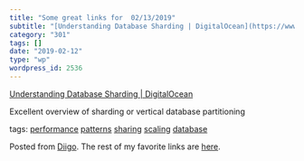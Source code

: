 ```yaml
---
title: "Some great links for  02/13/2019"
subtitle: "[Understanding Database Sharding | DigitalOcean](https://www.digitalocean.com/community/tutorials/un..."
category: "301"
tags: []
date: "2019-02-12"
type: "wp"
wordpress_id: 2536
---
```

[Understanding Database Sharding | DigitalOcean](https://www.digitalocean.com/community/tutorials/understanding-database-sharding?utm_source=Software+Weekly&utm_campaign=2fbfd984eb-EMAIL_CAMPAIGN_12_03_2018_16_23_COPY_01&utm_medium=email&utm_term=0_846fac531b-2fbfd984eb-183168357) 

Excellent overview of sharding or vertical database partitioning 

 tags: [performance](https://www.diigo.com/user/pitosalas/performance) [patterns](https://www.diigo.com/user/pitosalas/patterns) [sharing](https://www.diigo.com/user/pitosalas/sharing) [scaling](https://www.diigo.com/user/pitosalas/scaling) [database](https://www.diigo.com/user/pitosalas/database)

Posted from [Diigo](https://www.diigo.com). The rest of my favorite links are [here](https://www.diigo.com/user/pitosalas).